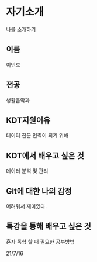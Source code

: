 # 자기소개

나를 소개하기

## 이름

이민호

## 전공

생활음악과

## KDT지원이유

데이터 전문 인력이 되기 위해

## KDT에서 배우고 싶은 것

데이터 분석 및 관리

## Git에 대한 나의 감정

어려워서 재미있다.

## 특강을 통해 배우고 싶은 것

혼자 독학 할 때 필요한 공부방법

21/7/16
